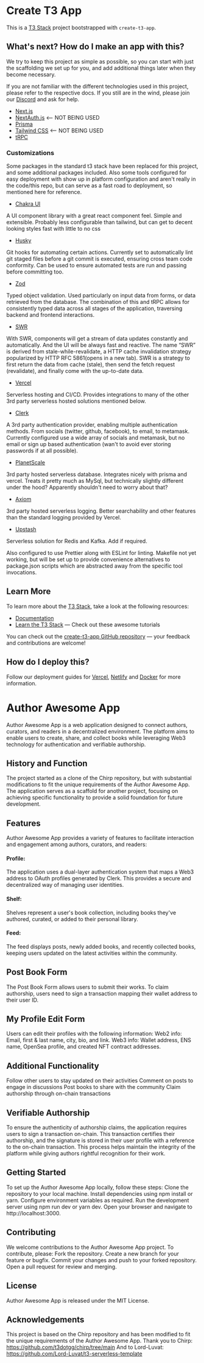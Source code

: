 # Create T3 App

This is a [T3 Stack](https://create.t3.gg/) project bootstrapped with `create-t3-app`.

## What's next? How do I make an app with this?

We try to keep this project as simple as possible, so you can start with just the scaffolding we set up for you, and add additional things later when they become necessary.

If you are not familiar with the different technologies used in this project, please refer to the respective docs. If you still are in the wind, please join our [Discord](https://t3.gg/discord) and ask for help.

- [Next.js](https://nextjs.org)
- [NextAuth.js](https://next-auth.js.org) <-- NOT BEING USED
- [Prisma](https://prisma.io)
- [Tailwind CSS](https://tailwindcss.com) <-- NOT BEING USED
- [tRPC](https://trpc.io)

### Customizations

Some packages in the standard t3 stack have been replaced for this project, and some additional packages included. Also some tools configured for easy deployment with show up in platform configuration and aren't really in the code/this repo, but can serve as a fast road to deployment, so mentioned here for reference.

- [Chakra UI](https://chakra-ui.com/)

A UI component library with a great react component feel. Simple and extensible. Probably less configurable than tailwind, but can get to decent looking styles fast with little to no css

- [Husky](https://typicode.github.io/husky/#/)

Git hooks for automating certain actions. Currently set to automatically lint git staged files before a git commit is executed, ensuring cross team code conformity. Can be used to ensure automated tests are run and passing before committing too.

- [Zod](https://zod.dev)

Typed object validation. Used particularly on input data from forms, or data retrieved from the database. The combination of this and tRPC allows for consistently typed data across all stages of the application, traversing backend and frontend interactions.

- [SWR](https://swr.vercel.app)

With SWR, components will get a stream of data updates constantly and automatically. And the UI will be always fast and reactive. The name “SWR” is derived from stale-while-revalidate, a HTTP cache invalidation strategy popularized by HTTP RFC 5861(opens in a new tab). SWR is a strategy to first return the data from cache (stale), then send the fetch request (revalidate), and finally come with the up-to-date data.

- [Vercel](https://vercel.com)

Serverless hosting and CI/CD. Provides integrations to many of the other 3rd party serverless hosted solutions mentioned below.

- [Clerk](https://clerk.dev)

A 3rd party authentication provider, enabling multiple authentication methods. From socials (twitter, github, facebook), to email, to metamask. Currently configured use a wide array of socials and metamask, but no email or sign up based authentication (wan't to avoid ever storing passwords if at all possible).

- [PlanetScale](https://planetscale.com/)

3rd party hosted serverless database. Integrates nicely with prisma and vercel. Treats it pretty much as MySql, but technically slightly different under the hood? Apparently shouldn't need to worry about that?

- [Axiom](https://axiom.co/)

3rd party hosted serverless logging. Better searchability and other features than the standard logging provided by Vercel.

- [Upstash](https://upstash.com/)

Serverless solution for Redis and Kafka. Add if required.

Also configured to use Prettier along with ESLint for linting. Makefile not yet working, but will be set up to provide convenience alternatives to package.json scripts which are abstracted away from the specific tool invocations.

## Learn More

To learn more about the [T3 Stack](https://create.t3.gg/), take a look at the following resources:

- [Documentation](https://create.t3.gg/)
- [Learn the T3 Stack](https://create.t3.gg/en/faq#what-learning-resources-are-currently-available) — Check out these awesome tutorials

You can check out the [create-t3-app GitHub repository](https://github.com/t3-oss/create-t3-app) — your feedback and contributions are welcome!

## How do I deploy this?

Follow our deployment guides for [Vercel](https://create.t3.gg/en/deployment/vercel), [Netlify](https://create.t3.gg/en/deployment/netlify) and [Docker](https://create.t3.gg/en/deployment/docker) for more information.

# Author Awesome App

Author Awesome App is a web application designed to connect authors, curators, and readers in a decentralized environment. The platform aims to enable users to create, share, and collect books while leveraging Web3 technology for authentication and verifiable authorship.

## History and Function

The project started as a clone of the Chirp repository, but with substantial modifications to fit the unique requirements of the Author Awesome App. The application serves as a scaffold for another project, focusing on achieving specific functionality to provide a solid foundation for future development.

## Features

Author Awesome App provides a variety of features to facilitate interaction and engagement among authors, curators, and readers:

#### Profile:

The application uses a dual-layer authentication system that maps a Web3 address to OAuth profiles generated by Clerk. This provides a secure and decentralized way of managing user identities.

#### Shelf:

Shelves represent a user's book collection, including books they've authored, curated, or added to their personal library.

#### Feed:

The feed displays posts, newly added books, and recently collected books, keeping users updated on the latest activities within the community.

## Post Book Form

The Post Book Form allows users to submit their works. To claim authorship, users need to sign a transaction mapping their wallet address to their user ID.

## My Profile Edit Form

Users can edit their profiles with the following information:
Web2 info: Email, first & last name, city, bio, and link.
Web3 info: Wallet address, ENS name, OpenSea profile, and created NFT contract addresses.

## Additional Functionality

Follow other users to stay updated on their activities
Comment on posts to engage in discussions
Post books to share with the community
Claim authorship through on-chain transactions

## Verifiable Authorship

To ensure the authenticity of authorship claims, the application requires users to sign a transaction on-chain. This transaction certifies their authorship, and the signature is stored in their user profile with a reference to the on-chain transaction. This process helps maintain the integrity of the platform while giving authors rightful recognition for their work.

## Getting Started

To set up the Author Awesome App locally, follow these steps:
Clone the repository to your local machine.
Install dependencies using npm install or yarn.
Configure environment variables as required.
Run the development server using npm run dev or yarn dev.
Open your browser and navigate to http://localhost:3000.

## Contributing

We welcome contributions to the Author Awesome App project. To contribute, please:
Fork the repository.
Create a new branch for your feature or bugfix.
Commit your changes and push to your forked repository.
Open a pull request for review and merging.

## License

Author Awesome App is released under the MIT License.

## Acknowledgements

This project is based on the Chirp repository and has been modified to fit the unique requirements of the Author Awesome App.
Thank you to Chirp: https://github.com/t3dotgg/chirp/tree/main
And to Lord-Luvat: https://github.com/Lord-Luvat/t3-serverless-template
